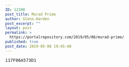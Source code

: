 ```yaml
---
ID: 12300
post_title: Murad Prime
author: Glenn.Harden
post_excerpt: ""
layout: post
permalink: >
  https://portalrepository.com/2019/05/08/murad-prime/
published: true
post_date: 2019-05-08 19:45:48
---
```

<pre>117F06A573D1</pre>